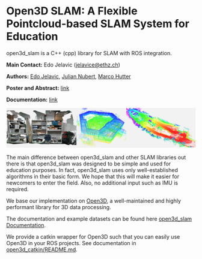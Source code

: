 # Open3D SLAM: A Flexible Pointcloud-based SLAM System for Education

open3d_slam is a C++ (cpp) library for SLAM with ROS integration. 

**Main Contact:** Edo Jelavic ([jelavice@ethz.ch](mailto:jelavice@ethz.ch?subject=[GitHub]))

**Authors:** [Edo Jelavic](https://rsl.ethz.ch/utils/search.MjAyNjMy.html), [Julian Nubert](https://juliannubert.com/), [Marco Hutter](https://rsl.ethz.ch/the-lab/people/person-detail.MTIxOTEx.TGlzdC8yNDQxLC0xNDI1MTk1NzM1.html)

**Poster and Abstract:** [link](https://www.research-collection.ethz.ch/handle/20.500.11850/551852)

**Documentation:** [link](https://open3d-slam.readthedocs.io/en/latest/)

![title_img](documentation/images/o3d_slam.png)


The main difference between open3d_slam and other SLAM libraries out there is that open3d_slam was designed
to be simple and used for education purposes. In fact, open3d_slam uses only well-established algorithms in their basic form.
We hope that this will make it easier for newcomers to enter the field. Also, no additional input such as IMU is required.

We base our implementation on [Open3D](http://www.open3d.org/), a well-maintained and highly performant library for
3D data processing.

The documentation and example datasets can be found here [open3d_slam Documentation](https://open3d-slam.readthedocs.io/en/latest/).

We provide a catkin wrapper for Open3D such that you can easily use Open3D in your ROS projects. See documentation in
[open3d_catkin/README.md](https://github.com/leggedrobotics/open3d_slam/tree/master/open3d_catkin).

